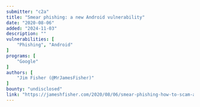 ```yaml
---
submitter: "c2a"
title: "Smear phishing: a new Android vulnerability"
date: "2020-08-06"
added: "2024-11-03"
description: ""
vulnerabilities: [
    "Phishing", "Android"
]
programs: [
    "Google"
]
authors: [
    "Jim Fisher (@MrJamesFisher)"
]
bounty: "undisclosed"
link: "https://jameshfisher.com/2020/08/06/smear-phishing-how-to-scam-an-android-user/"
---
```




